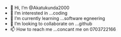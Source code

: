 - 👋 Hi, I’m @Akatukunda2000
- 👀 I’m interested in ...coding
- 🌱 I’m currently learning ...software egneering
- 💞️ I’m looking to collaborate on ...github
- 📫 How to reach me ...concant me on 0703722166

<!---
Akatukunda2000/Akatukunda2000 is a ✨ special ✨ repository because its `README.md` (this file) appears on your GitHub profile.
You can click the Preview link to take a look at your changes.
--->
